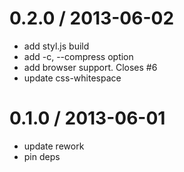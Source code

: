 
0.2.0 / 2013-06-02 
==================

 * add styl.js build
 * add -c, --compress option
 * add browser support. Closes #6
 * update css-whitespace

0.1.0 / 2013-06-01 
==================

 * update rework
 * pin deps
